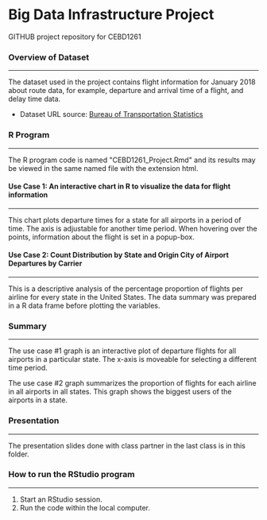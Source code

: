 # Big Data Infrastructure Project

GITHUB project repository for CEBD1261


### Overview of Dataset ###
---
The dataset used in the project contains flight information for January 2018 about route data, for example, departure and arrival time of a flight, and delay time data.

* Dataset URL source:  [Bureau of Transportation Statistics](https://www.transtats.bts.gov/DL_SelectFields.asp?Table_ID=236&DB_Short_Name=On-Time)


### R Program ###
---
The R program code is named "CEBD1261_Project.Rmd" and its results may be viewed in the same named file with the extension html.


#### Use Case 1: An interactive chart in R to visualize the data for flight information ###
---
This chart plots departure times for a state for all airports in a period of time.  The axis is adjustable for another time period.  When hovering over the points, information about the flight is set in a popup-box.


#### Use Case 2: Count Distribution by State and Origin City of Airport Departures by Carrier ###
---
This is a descriptive analysis of the percentage proportion of flights per airline for every state in the United States. The data summary was prepared in a R data frame before plotting the variables. 

### Summary ###
---
The use case #1 graph is an interactive plot of departure flights for all airports in a particular state.  The x-axis is moveable for selecting a different time period.

The use case #2 graph summarizes the proportion of flights for each airline in all airports in all states. This graph shows the biggest users of the airports in a state.


### Presentation ###
---
The presentation slides done with class partner in the last class is in this folder.


### How to run the RStudio program ###
---
 
1. Start an RStudio session.
2. Run the code within the local computer.




